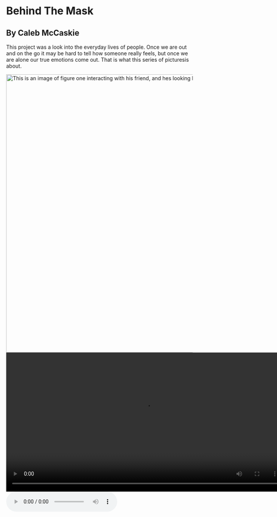<!DOCTYPE html>
<html lang="">
  <head>
    <meta charset="utf-8">
    <meta name="viewport" content="width=device-width, initial-scale=1.0">
    <title>p5.js example</title>
    <script src="p5.min.js"></script>
    <script src="sketch.js"></script>
    <link rel="stylesheet" type="text/css" href="styles.css">
  </head>
  <body>
    <h1>Behind The Mask</h1>
    <h2>By Caleb McCaskie</h2>
    <p>This project was a look into the everyday lives of people. Once we are out and on the go it may be hard to tell how someone really feels, but once we are alone our true emotions come out. That is what this series of picturesis about.</p>
    <!--Code for image. Can also be used for GIF-->
    <img src="media/imageStandIn.png" alt="This is an image of figure one interacting with his friend, and hes looking happy." width="750"/>
    <!--Code for video-->
    <video controls width="750">
    <source src="media/nameofvideo.mp4" type="video/mp4">
    Sorry, your browser doesn't support embedded videos.
    </video>
    <!--Code for audio -->
    <audio controls width="750">
    <source src="nameofaudio.mp3" type="audio/mpeg">
    Your browser does not support the audio element.    
    </audio>
    <!--The code for the p5 sketch can be found in sketch.js if you don't want a p5 sketch on your webpage, delete that file from the folder).-->
    <div id="sketch-holder">
    <!-- Our sketch will go here! -->
    </div>
  
  </body>
</html>
